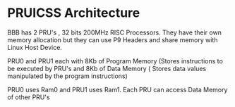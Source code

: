 # PRUICSS Architecture

BBB has 2 PRU's , 32 bits 200MHz RISC Processors. They have their own memory allocation but they can use P9 Headers and share memory with Linux Host Device.

PRU0 and PRU1 each with 8Kb of Program Memory (Stores instructions to be executed by PRU's and 8Kb of Data Memory ( Stores data values manipulated by the program instructions)

PRU0 uses Ram0 and PRU1 uses Ram1. Each PRU can access Data Memory of other PRU's
